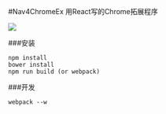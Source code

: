 #Nav4ChromeEx
用React写的Chrome拓展程序

<img src="http://lishengzxc.github.io/nav4chromeex/nav.gif">

###安装
```
npm install
bower install
npm run build (or webpack)
```

###开发
```
webpack --w
```
